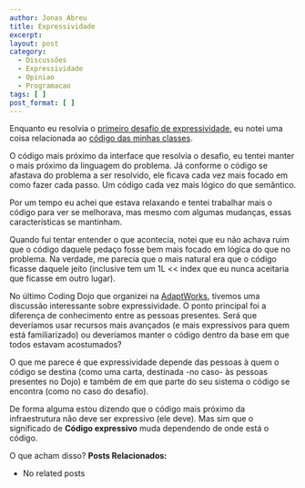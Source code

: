 ```yaml
---
author: Jonas Abreu
title: Expressividade
excerpt:
layout: post
category:
  - Discussões
  - Expressividade
  - Opiniao
  - Programacao
tags: [ ]
post_format: [ ]
---
```

Enquanto eu resolvia o [primeiro desafio de expressividade][1], eu notei uma coisa relacionada ao [código das minhas classes][2].

O código mais próximo da interface que resolvia o desafio, eu tentei manter o mais próximo da linguagem do problema. Já conforme o código se afastava do problema a ser resolvido, ele ficava cada vez mais focado em como fazer cada passo. Um código cada vez mais lógico do que semântico.

Por um tempo eu achei que estava relaxando e tentei trabalhar mais o código para ver se melhorava, mas mesmo com algumas mudanças, essas características se mantinham.

Quando fui tentar entender o que acontecia, notei que eu não achava ruim que o código daquele pedaço fosse bem mais focado em lógica do que no problema. Na verdade, me parecia que o mais natural era que o código ficasse daquele jeito (inclusive tem um 1L << index que eu nunca aceitaria que ficasse em outro lugar).

No último Coding Dojo que organizei na [AdaptWorks][3], tivemos uma discussão interessante sobre expressividade. O ponto principal foi a diferença de conhecimento entre as pessoas presentes. Será que deveríamos usar recursos mais avançados (e mais expressivos para quem está familiarizado) ou deveríamos manter o código dentro da base em que todos estavam acostumados?

O que me parece é que expressividade depende das pessoas à quem o código se destina (como uma carta, destinada -no caso- às pessoas presentes no Dojo) e também de em que parte do seu sistema o código se encontra (como no caso do desafio). 

De forma alguma estou dizendo que o código mais próximo da infraestrutura não deve ser expressivo (ele deve). Mas sim que o significado de **Código expressivo** muda dependendo de onde está o código.

O que acham disso? 
**Posts Relacionados:** 
*   No related posts












 [1]: http://vidageek.net/2011/05/16/desafio-de-expressividade-i/
 [2]: https://github.com/jonasabreu/desafio20110516
 [3]: http://www.adaptworks.com.br





